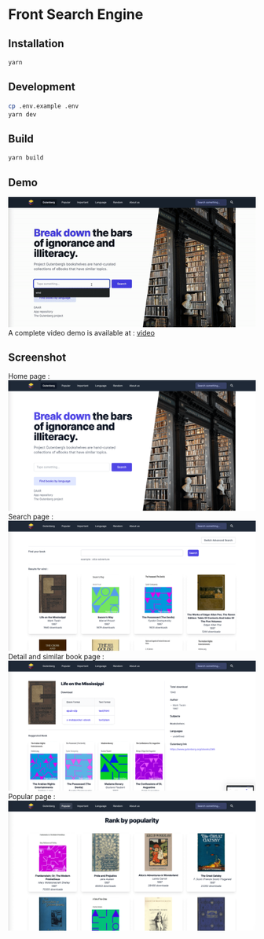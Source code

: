# Front Search Engine

## Installation

```sh
yarn
```

## Development

```sh
cp .env.example .env
yarn dev
```

## Build

```sh
yarn build
```

## Demo

![](doc/demo.gif)
A complete video demo is available at : [video](doc/demo.mov)

## Screenshot

Home page :
![image](doc/home.png)
Search page :
![image](doc/search.png)
Detail and similar book page :
![image](doc/detail_similar.png)
Popular page :
![image](doc/popular.png)
